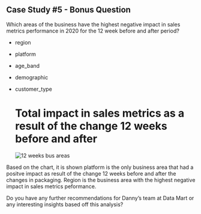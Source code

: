 ## Case Study #5 - Bonus Question

Which areas of the business have the highest negative impact in sales metrics performance in 2020 for the 12 week before and after period?

- region
- platform
- age_band
- demographic
- customer_type

  # Total impact in sales metrics as a result of the change 12 weeks before and after
  ![12 weeks bus areas](https://github.com/kenny-ayo/Case-Study-5---Data-Mart/assets/92790075/787675af-30e1-43eb-a532-eebd4c178e3b)

Based on the chart, it is shown platform is the only business area that had a positve impact as result of the change 12 weeks before and after the changes in packaging.
Region is the business area with the highest negative impact in sales metrics peformance.


  

Do you have any further recommendations for Danny’s team at Data Mart or any interesting insights based off this analysis?
